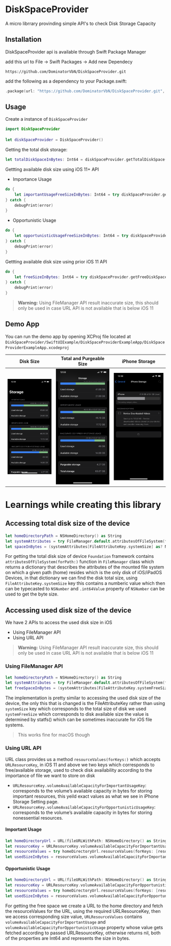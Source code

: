 # DiskSpaceProvider

A micro librrary provinding simple API's to check Disk Storage Capacity

## Installation

DiskSpaceProvider api is available through Swift Package Manager

add this url to File -> Swift Packages -> Add new Dependecy

```
https://github.com/DominatorVbN/DiskSpaceProvider.git
```

add the following as a dependency to your Package.swift:

```swift
.package(url: "https://github.com/DominatorVbN/DiskSpaceProvider.git", .upToNextMajor(from: "0.0.3"))
```

## Usage

Create a instance of `DiskSpaceProvider`

```swift
import DiskSpaceProvider

let diskSpaceProvider = DiskSpaceProvider()
```

Getting the total disk storage:

```swift
let totalDiskSpaceInBytes: Int64 = diskSpaceProvider.getTotalDiskSpace()
```

Gettting available disk size using iOS 11+ API

* Importance Usage

``` swift
do {
    let importantUsageFreeSizeInBytes: Int64 = try diskSpaceProvider.getFreeDiskSpace(forUsageType: .importantUsage)
} catch {
    debugPrint(error)
}
```

* Opportunistic Usage

``` swift
do {
    let opportunisticUsageFreeSizeInBytes: Int64 = try diskSpaceProvider.getFreeDiskSpace(forUsageType: .opportunisticUsage)
} catch {
    debugPrint(error)
}
```

Gettting available disk size using prior iOS 11 API

``` swift
do {
    let freeSizeInBytes: Int64 = try diskSpaceProvider.getFreeDiskSpace()
} catch {
    debugPrint(error)
}
```

> **Warning:**
> Using FileManager API result inaccurate size, this should only be used in case URL API is not available that is below iOS 11

## Demo App

You can run the demo app by opening XCProj file located at `DiskSpaceProvider/SwiftUIExample/DiskSpaceProviderExampleApp/DiskSpaceProviderExampleApp.xcodeproj`

|Disk Size|Total and Purgeable Size|iPhone Storage|
|---|---|---|
|![Importance Usage, Opportunistic Usage, Older Api Usage](storage.PNG "Importance Usage, Opportunistic Usage, Older Api Usage")|![Total size, Purgeable size](purge.PNG "Total size, Purgeable size")|![iPhoneStorage](iphonestorage.png "iPhoneStorage")|

# Learnings while creating this library

## Accessing total disk size of the device

```swift
let homeDirectoryPath = NSHomeDirectory() as String
let systemAttributes = try FileManager.default.attributesOfFileSystem(forPath: homeDirectoryPath)
let spaceInBytes = (systemAttributes[FileAttributeKey.systemSize] as? NSNumber)?.int64Value
```

For getting the total disk size of device `Foundation` framework contains `attributesOfFileSystem(forPath:)` function in `FileManager` class which returns a dictionary that describes the attributes of the mounted file system on which a given path (home) resides which is the only disk of iOS/iPadOS Devices, in that dictionary we can find the disk total size, using `FileAttributeKey.systemSize` key this contains a numberic value which then can be typecasted to `NSNumber` and `.int64Value` property of `NSNumber` can be used to get the byte size.

## Accessing used disk size of the device

We have 2 APIs to access the used disk size in iOS

- Using FileManager API
- Using URL API

> **Warning:**
> Using FileManager API result inaccurate size, this should only be used in case URL API is not available that is below iOS 11

### Using FileManager API

```swift
let homeDirectoryPath = NSHomeDirectory() as String
let systemAttributes = try FileManager.default.attributesOfFileSystem(forPath: homeDirectoryPath)
let freeSpaceInBytes = (systemAttributes[FileAttributeKey.systemFreeSize] as? NSNumber)?.int64Value
```

The implementation is pretty similar to accessing the used disk size of the device, the only this that is changed is the  FileAttributeKey rather than using `systemSize` key which corresponds to the total size of disk we used `systemFreeSize` which corresponds to disk available size the value is determined by statfs() which can be sometimes inaccurate for iOS file systems.

> This works fine for macOS though

### Using URL API

URL class provides us a method `resourceValues(forKeys:)` which accepts `URLResourceKey`, in iOS 11 and above we two keys which corresponds to free/available storage, used to check disk availability according to the importance of file we want to store on disk
 - `URLResourceKey.volumeAvailableCapacityForImportantUsageKey`: corresponds to the volume’s available capacity in bytes for storing important resources, this yeild exact values as what we see in iPhone Storage Setting page.
 - `URLResourceKey.volumeAvailableCapacityForOpportunisticUsageKey`: corresponds to the volume’s available capacity in bytes for storing nonessential resources.


#### Important Usage

```swift
let homeDirectoryUrl = URL(fileURLWithPath: NSHomeDirectory() as String)
let resourceKey = URLResourceKey.volumeAvailableCapacityForImportantUsageKey
let resourceValues = try homeDirectoryUrl.resourceValues(forKeys: [resourceKey])
let usedSizeInBytes = resourceValues.volumeAvailableCapacityForImportantUsage
```

#### Opportunistic Usage

```swift
let homeDirectoryUrl = URL(fileURLWithPath: NSHomeDirectory() as String)
let resourceKey = URLResourceKey.volumeAvailableCapacityForOpportunisticUsageKey
let resourceValues = try homeDirectoryUrl.resourceValues(forKeys: [resourceKey])
let usedSizeInBytes = resourceValues.volumeAvailableCapacityForOpportunisticUsage
```

For getting the free space we create a URL to the home directory and fetch the resourceValues for the URL, using the required URLResourceKey, then we access corresponding size value, `URLResourceValues` contains `volumeAvailableCapacityForImportantUsage` and `volumeAvailableCapacityForOpportunisticUsage` property whose value gets fetched according to passed URLResourceKey, otherwise returns nil, both of the properties are Int64 and represents the size in bytes.
